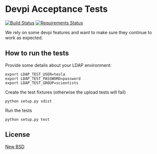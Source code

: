 Devpi Acceptance Tests
=======================

[![Build Status](https://travis-ci.org/blue-yonder/devpi-acceptancetests.svg?branch=master)](https://travis-ci.org/blue-yonder/devpi-acceptancetests)
[![Requirements Status](https://requires.io/github/blue-yonder/devpi-acceptancetests/requirements.png?branch=master)](https://requires.io/github/blue-yonder/devpi-acceptancetests/requirements/?branch=master)

We rely on some devpi features and want to make sure they continue to work as expected.

How to run the tests
--------------------

Provide some details about your LDAP environment:

    export LDAP_TEST_USER=tesla
    export LDAP_TEST_PASSWORD=password
    export LDAP_TEST_GROUP=scientists

Create the test fixtures (otherwise the upload tests will fail)

    python setup.py sdist

Run the tests

    python setup.py test

License
-------

[New BSD](COPYING)
